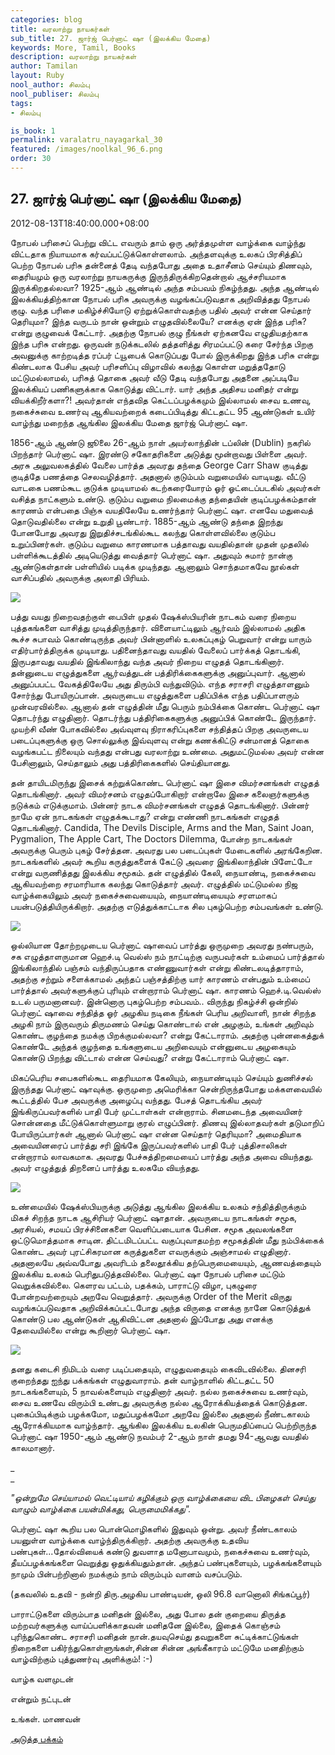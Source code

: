 ```yaml
---
categories: blog
title: வரலாற்று நாயகர்கள்
sub_title: 27. ஜார்ஜ் பெர்னாட் ஷா (இலக்கிய மேதை)
keywords: More, Tamil, Books
description: வரலாற்று நாயகர்கள்
author: Tamilan
layout: Ruby
nool_author: சிலம்பு
nool_publiser: சிலம்பு
tags:
- சிலம்பு

is_book: 1
permalink: varalatru_nayagarkal_30
featured: /images/noolkal_96_6.png
order: 30
---
```



## 27. ஜார்ஜ் பெர்னாட் ஷா (இலக்கிய மேதை)

2012-08-13T18:40:00.000+08:00

நோபல் பரிசைப் பெற்று விட்ட எவரும் தாம் ஒரு அர்த்தமுள்ள வாழ்க்கை வாழ்ந்து விட்டதாக நியாயமாக கர்வப்பட்டுக்கொள்ளலாம். அந்தளவுக்கு உலகப் பிரசித்திப் பெற்ற நோபல் பரிசு தன்னைத் தேடி வந்தபோது அதை உதாசீனம் செய்யும் திணவும், தைரியமும் ஒரு வரலாற்று நாயகருக்கு இருந்திருக்கிறதென்றால் ஆச்சரியமாக இருக்கிறதல்லவா? 1925-ஆம் ஆண்டில் அந்த சம்பவம் நிகழ்ந்தது. அந்த ஆண்டில் இலக்கியத்திற்கான நோபல் பரிசு அவருக்கு வழங்கப்படுவதாக அறிவித்தது நோபல் குழு. வந்த பரிசை மகிழ்ச்சியோடு ஏற்றுக்கொள்வதற்கு பதில் அவர் என்ன செய்தார் தெரியுமா? இந்த வருடம் நான் ஒன்றும் எழுதவில்லையே? எனக்கு ஏன் இந்த பரிசு? என்று குழுவைக் கேட்டார். அதற்கு நோபல் குழு நீங்கள் ஏற்கனவே எழுதியதற்காக இந்த பரிசு என்றது. ஒருவன் நடுக்கடலில் தத்தளித்து சிரமப்பட்டு கரை சேர்ந்த பிறகு அவனுக்கு காற்றடித்த ரப்பர் ட்யூபைக் கொடுப்பது போல் இருக்கிறது இந்த பரிசு என்று கிண்டலாக பேசிய அவர் பரிசளிப்பு விழாவில் கலந்து கொள்ள மறுத்ததோடு மட்டுமல்லாமல், பரிசுத் தொகை அவர் வீடு தேடி வந்தபோது அதனை அப்படியே இலக்கியப் பணிகளுக்காக கொடுத்து விட்டார். யார் அந்த அதிசய மனிதர் என்று வியக்கிறீர்களா?! அவர்தான் எந்தவித கெட்டப்பழக்கமும் இல்லாமல் சைவ உணவு, நகைச்சுவை உணர்வு ஆகியவற்றைக் கடைப்பிடித்து கிட்டதட்ட 95 ஆண்டுகள் உயிர் வாழ்ந்து மறைந்த ஆங்கில இலக்கிய மேதை ஜார்ஜ் பெர்னாட் ஷா.

1856-ஆம் ஆண்டு ஜூலை 26-ஆம் நாள் அயர்லாந்தின் டப்லின் (Dublin) நகரில் பிறந்தார் பெர்னாட் ஷா. இரண்டு சகோதரிகளை அடுத்து மூன்றாவது பிள்ளை அவர். அரசு அலுவலகத்தில் வேலை பார்த்த அவரது தந்தை George Carr Shaw குடித்து குடித்தே பணத்தை செலவழித்தார். அதனால் குடும்பம் வறுமையில் வாடியது. வீட்டு வாடகை பணம்கூட குடுக்க முடியாமல் கடற்கரையோரம் ஓர் ஓட்டைப்படகில் அவர்கள் வசித்த நாட்களும் உண்டு. குடும்ப வறுமை நிலமைக்கு தந்தையின் குடிப்பழக்கம்தான் காரணம் என்பதை பிஞ்சு வயதிலேயே உணர்ந்தார் பெர்னாட் ஷா. எனவே மதுவைத் தொடுவதில்லை என்று உறுதி பூண்டார். 1885-ஆம் ஆண்டு தந்தை இறந்து போனபோது அவரது இறுதிச்சடங்கில்கூட கலந்து கொள்ளவில்லை குடும்ப உறுப்பினர்கள். குடும்ப வறுமை காரணமாக பத்தாவது வயதில்தான் முதன் முதலில் பள்ளிக்கூடத்தில் அடியெடுத்து வைத்தார் பெர்னாட் ஷா. அதுவும் சுமார் நான்கு ஆண்டுகள்தான் பள்ளியில் படிக்க முடிந்தது. ஆனாலும் சொந்தமாகவே நூல்கள் வாசிப்பதில் அவருக்கு அலாதி பிரியம்.

![](http://1.bp.blogspot.com/-yUhoWuHIpIU/UCNqtUO8H0I/AAAAAAAACEE/HjbzR3FQN_I/s320/GeorgeBernardShaw1.jpg)

பத்து வயது நிறைவதற்குள் பைபிள் முதல் ஷேக்ஸ்பியரின் நாடகம் வரை நிறைய புத்தகங்களை வாசித்து முடித்திருந்தார். விளையாட்டிலும் ஆர்வம் இல்லாமல் அதிக கூச்ச சுபாவம் கொண்டிருந்த அவர் பின்னாளில் உலகப்புகழ் பெறுவார் என்று யாரும் எதிர்பார்த்திருக்க முடியாது. பதினைந்தாவது வயதில் வேலைப் பார்க்கத் தொடங்கி, இருபதாவது வயதில் இங்கிலாந்து வந்த அவர் நிறைய எழுதத் தொடங்கினார். தன்னுடைய எழுத்துகளை ஆர்வத்துடன் பத்திரிக்கைகளுக்கு அனுப்புவார். ஆனால் அனுப்பபட்ட வேகத்திலேயே அது திரும்பி வந்துவிடும். எந்த சராசரி எழுத்தாளனும் சோர்ந்து போயிருப்பான். அவருடைய எழுத்துகளை பதிப்பிக்க எந்த பதிப்பாளரும் முன்வரவில்லை. ஆனால் தன் எழுத்தின் மீது பெரும் நம்பிக்கை கொண்ட பெர்னாட் ஷா தொடர்ந்து எழுதினார். தொடர்ந்து பத்திரிகைகளுக்கு அனுப்பிக் கொண்டே இருந்தார். முயற்சி வீண் போகவில்லை அவ்வுளவு நிராகரிப்புகளை சந்தித்தப் பிறகு அவருடைய படைப்புகளுக்கு ஒரு சொல்லுக்கு இவ்வுளவு என்று கணக்கிட்டு சன்மானத் தொகை வழங்கபட்ட நிலையும் வந்தது என்பது வரலாற்று உண்மை. அதுமட்டுமல்ல அவர் என்ன பேசினாலும், செய்தாலும் அது பத்திரிகைகளில் செய்தியானது.

தன் தாயிடமிருந்து இசைக் கற்றுக்கொண்ட பெர்னாட் ஷா இசை விமர்சனங்கள் எழுதத் தொடங்கினார். அவர் விமர்சனம் எழுதப்போகிறார் என்றாலே இசை கலைஞர்களுக்கு நடுக்கம் எடுக்குமாம். பின்னர் நாடக விமர்சனங்கள் எழுதத் தொடங்கினார். பின்னர் நாமே ஏன் நாடகங்கள் எழுதக்கூடாது? என்று எண்ணி நாடகங்கள் எழுதத் தொடங்கினார். Candida, The Devils Disciple, Arms and the Man, Saint Joan, Pygmalion, The Apple Cart, The Doctors Dilemma, போன்ற நாடகங்கள் அவருக்கு பெரும் புகழ் சேர்த்தன. அவரது பல படைப்புகள் மேடைகளில் அரங்கேறின. நாடகங்களில் அவர் கூறிய கருத்துகளைக் கேட்டு அவரை இங்கிலாந்தின் பிளேட்டோ என்று வருணித்தது இலக்கிய சமூகம். தன் எழுத்தில் கேலி, நையாண்டி, நகைச்சுவை ஆகியவற்றை சரமாரியாக கலந்து கொடுத்தார் அவர். எழுத்தில் மட்டுமல்ல நிஜ வாழ்க்கையிலும் அவர் நகைச்சுவையையும், நையாண்டியையும் சரளமாகப் பயன்படுத்தியிருக்கிறார். அதற்கு எடுத்துக்காட்டாக சில புகழ்பெற்ற சம்பவங்கள் உண்டு.

![](http://4.bp.blogspot.com/-AzFAMS62irk/UCNq1DXP6-I/AAAAAAAACEM/266uT89G_hE/s1600/220px-George_Bernard_Shaw_1936.jpg)

ஒல்லியான தோற்றமுடைய பெர்னாட் ஷாவைப் பார்த்து ஒருமுறை அவரது நண்பரும், சக எழுத்தாளருமான ஹெச்.டி வெல்ஸ் நம் நாட்டிற்கு வருபவர்கள் உம்மைப் பார்த்தால் இங்கிலாந்தில் பஞ்சம் வந்திருப்பதாக எண்ணுவார்கள் என்று கிண்டலடித்தாராம், அதற்கு சற்றும் சளைக்காமல் அந்தப் பஞ்சத்திற்கு யார் காரணம் என்பதும் உம்மைப் பார்த்தால் அவர்களுக்குப் புரியும் என்றாராம் பெர்னாட் ஷா. காரணம் ஹெச்.டி.வெல்ஸ் உடல் பருமனானவர். இன்னொரு புகழ்பெற்ற சம்பவம்.. விருந்து நிகழ்ச்சி ஒன்றில் பெர்னாட் ஷாவை சந்தித்த ஓர் அழகிய நடிகை நீங்கள் பெரிய அறிவாளி, நான் சிறந்த அழகி நாம் இருவரும் திருமணம் செய்து கொண்டால் என் அழகும், உங்கள் அறிவும் கொண்ட குழந்தை நமக்கு பிறக்குமல்லவா? என்று கேட்டாராம். அதற்கு புன்னகைத்துக் கொண்டே அந்தக் குழந்தை உங்களுடைய அறிவையும் என்னுடைய அழகையும் கொண்டு பிறந்து விட்டால் என்ன செய்வது? என்று கேட்டாராம் பெர்னாட் ஷா.

மிகப்பெரிய சபைகளில்கூட தைரியமாக கேலியும், நையாண்டியும் செய்யும் துணிச்சல் இருந்தது பெர்னாட் ஷாவுக்கு. ஒருமுறை அமெரிக்கா சென்றிருந்தபோது மக்களவையில் கூட்டத்தில் பேச அவருக்கு அழைப்பு வந்தது. பேசத் தொடங்கிய அவர் இங்கிருப்பவர்களில் பாதி பேர் முட்டாள்கள் என்றாராம். சினமடைந்த அவையினர் சொன்னதை மீட்டுக்கொள்ளுமாறு குரல் எழுப்பினர். திணவு இல்லாதவர்கள் தடுமாறிப் போயிருப்பார்கள் ஆனால் பெர்னாட் ஷா என்ன செய்தார் தெரியுமா? அமைதியாக அவையினரைப் பார்த்து சரி இங்கே இருப்பவர்களில் பாதி பேர் புத்திசாலிகள் என்றாராம் லாவகமாக. அவரது பேச்சுத்திறமையைப் பார்த்து அந்த அவை வியந்தது. அவர் எழுத்துத் திறனைப் பார்த்து உலகமே வியந்தது.

![](http://1.bp.blogspot.com/-n4MgQ0h7FtA/UCNrXDjBnYI/AAAAAAAACEk/R4GVgzHdrBg/s320/shaw352.jpg)

உண்மையில் ஷேக்ஸ்பியருக்கு அடுத்து ஆங்கில இலக்கிய உலகம் சந்தித்திருக்கும் மிகச் சிறந்த நாடக ஆசிரியர் பெர்னாட் ஷாதான். அவருடைய நாடகங்கள் சமூக, அரசியல், சமயப் பிரச்சினைகளை வெளிப்படையாக பேசின. சமூக அவலங்களை ஒட்டுமொத்தமாக சாடின. திட்டமிடப்பட்ட வகுப்புவாதமற்ற சமூகத்தின் மீது நம்பிக்கைக் கொண்ட அவர் புரட்சிகரமான கருத்துகளை எவருக்கும் அஞ்சாமல் எழுதினார். அதனாலயே அவ்வபோது அவரிடம் தலைதூக்கிய தற்பெருமையையும், ஆணவத்தையும் இலக்கிய உலகம் பெரிதுபடுத்தவில்லை. பெர்னாட் ஷா நோபல் பரிசை மட்டும் வெறுக்கவில்லை. கெளரவ பட்டம், பதக்கம், பாராட்டு விழா, புகழுரை போன்றவற்றையும் அறவே வெறுத்தார். அவருக்கு Order of the Merit விருது வழங்கப்படுவதாக அறிவிக்கப்பட்டபோது அந்த விருதை எனக்கு நானே கொடுத்துக் கொண்டு பல ஆண்டுகள் ஆகிவிட்டன அதனால் இப்போது அது எனக்கு தேவையில்லை என்று கூறினார் பெர்னாட் ஷா.

![](http://3.bp.blogspot.com/-rdflOhEPHoM/UCNq9lDPTwI/AAAAAAAACEU/fLTHZQGpK-4/s320/george-bernard-shaw-1.jpeg)

தனது கடைசி நிமிடம் வரை படிப்பதையும், எழுதுவதையும் கைவிடவில்லை. தினசரி குறைந்தது ஐந்து பக்கங்கள் எழுதுவாராம். தன் வாழ்நாளில் கிட்டதட்ட 50 நாடகங்களையும், 5 நாவல்களையும் எழுதினார் அவர். நல்ல நகைச்சுவை உணர்வும், சைவ உணவே விரும்பி உண்டது அவருக்கு நல்ல ஆரோக்கியத்தைக் கொடுத்தன. புகைப்பிடிக்கும் பழக்கமோ, மதுப்பழக்கமோ அறவே இல்லை அதனால் நீண்டகாலம் ஆரோக்கியமாக வாழ்ந்தார். ஆங்கில இலக்கிய உலகின் பெருமதிப்பைப் பெற்றிருந்த பெர்னாட் ஷா 1950-ஆம் ஆண்டு நவம்பர் 2-ஆம் நாள் தமது 94-ஆவது வயதில் காலமானார்.

_  
_

_"ஒன்றுமே செய்யாமல் வெட்டியாய் கழிக்கும் ஒரு வாழ்க்கையை விட பிழைகள் செய்து வாழும் வாழ்க்கை பயன்மிக்கது, பெருமைமிக்கது"._

பெர்னாட் ஷா கூறிய பல பொன்மொழிகளில் இதுவும் ஒன்று. அவர் நீண்டகாலம் பயனுள்ள வாழ்க்கை வாழ்ந்திருக்கிறார். அதற்கு அவருக்கு உதவிய பண்புகள்...தோல்வியைக் கண்டு துவளாத மனோபாவமும், நகைச்சுவை உணர்வும், தீயப்பழக்கங்களை வெறுத்து ஒதுக்கியதும்தான். அந்தப் பண்புகளையும், பழக்கங்களையும் நாமும் பின்பற்றினால் நமக்கும் நாம் விரும்பும் வானம் வசப்படும்.

(தகவலில் உதவி - நன்றி திரு.அழகிய பாண்டியன், ஒலி 96.8 வானொலி சிங்கப்பூர்)

பாராட்டுகளை விரும்பாத மனிதன் இல்லை, அது போல தன் குறையை திருத்த மற்றவர்களுக்கு வாய்ப்பளிக்காதவன் மனிதனே இல்லை, இதைக் கொஞ்சம் புரிந்துகொண்ட சராசரி மனிதன் நான்.தயவுசெய்து தவறுகளை சுட்டிக்காட்டுங்கள் நிறைகளை பகிர்ந்துகொள்ளுங்கள்,சின்ன சின்ன அங்கீகாரம் மட்டுமே மனதிற்கும் வாழ்விற்கும் புத்துணர்வு அளிக்கும்! :-)

வாழ்க வளமுடன்

என்றும் நட்புடன்

உங்கள். மாணவன்

[அடுத்த பக்கம்](varalatru_nayagarkal_31)